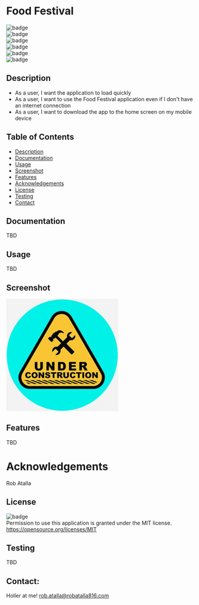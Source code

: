 # Food Festival

  ![badge](https://img.shields.io/github/languages/top/ratalla816/food-festival)
  <br> 
  ![badge](https://img.shields.io/github/languages/count/ratalla816/food-festival)
  <br>
  ![badge](https://img.shields.io/github/issues/ratalla816/food-festival)
  <br>
  ![badge](https://img.shields.io/github/issues-closed/ratalla816/food-festival)
  <br>
  ![badge](https://img.shields.io/github/last-commit/ratalla816/food-festival)
  <br>
  ![badge](https://img.shields.io/badge/license-MIT-important)
  
  ## Description
  
  * As a user, I want the application to load quickly
  * As a user, I want to use the Food Festival application even if I don't have an internet connection
  * As a user, I want to download the app to the home screen on my mobile device
 
  ## Table of Contents
  - [Description](#description)
  - [Documentation](#documentation)
  - [Usage](#usage)
  - [Screenshot](#screenshot)
  - [Features](#features)
  - [Acknowledgements](#acknowledgements)
  - [License](#license)
  - [Testing](#testing)
  - [Contact](#contact)

  ## Documentation
  TBD
 
  ## Usage
  TBD

  ## Screenshot
   ![Screenshot](assets/images/screenshot.png)

  ## Features
  TBD
  
  # Acknowledgements
  Rob Atalla
    
  ## License
  ![badge](https://img.shields.io/badge/license-MIT-important)
  <br>
  Permission to use this application is granted under the MIT license. <https://opensource.org/licenses/MIT>


  ## Testing
  TBD

  ## Contact:
  Holler at me! <a href="mailto:rob.atalla@robatalla816.com">rob.atalla@robatalla816.com</a>